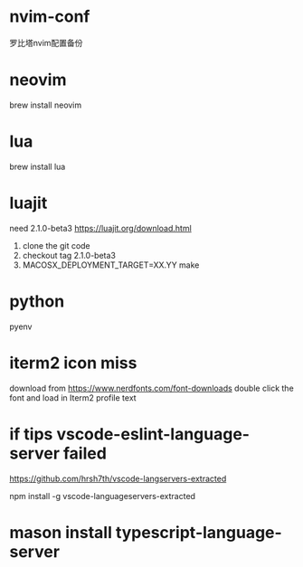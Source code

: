 # nvim-conf
罗比塔nvim配置备份

# neovim
brew install neovim

# lua
brew install lua

# luajit
need 2.1.0-beta3
https://luajit.org/download.html

1. clone the git code
2. checkout tag 2.1.0-beta3
3. MACOSX_DEPLOYMENT_TARGET=XX.YY make


# python
pyenv

# iterm2 icon miss
download from https://www.nerdfonts.com/font-downloads
double click the font and load in Iterm2 profile text


# if tips vscode-eslint-language-server failed
https://github.com/hrsh7th/vscode-langservers-extracted

npm install -g vscode-languageservers-extracted

# mason install typescript-language-server
